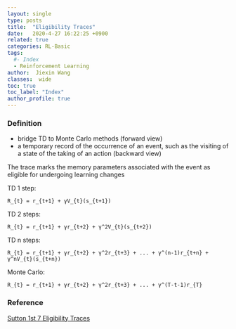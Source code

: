 ```yaml
---
layout: single
type: posts
title:  "Eligibility Traces"
date:   2020-4-27 16:22:25 +0900
related: true
categories: RL-Basic
tags:
  #- Index
  - Reinforcement Learning
author:  Jiexin Wang
classes:  wide
toc: true
toc_label: "Index"
author_profile: true
---
```


### Definition

- bridge TD to Monte Carlo methods (forward view)
- a temporary record of the occurrence of an event, such as the visiting of a state of the taking of an action (backward view)  

The trace marks the memory parameters associated with the event as eligible for undergoing learning changes  

TD 1 step:

    R_{t} = r_{t+1} + γV_{t}(s_{t+1})

TD 2 steps:

    R_{t} = r_{t+1} + γr_{t+2} + γ^2V_{t}(s_{t+2})

TD n steps:

    R_{t} = r_{t+1} + γr_{t+2} + γ^2r_{t+3} + ... + γ^(n-1)r_{t+n} + γ^nV_{t}(s_{t+n})

Monte Carlo:

    R_{t} = r_{t+1} + γr_{t+2} + γ^2r_{t+3} + ... + γ^(T-t-1)r_{T}




### Reference

[Sutton 1st 7 Eligibility Traces](http://incompleteideas.net/book/ebook/node72.html)  
[](https://www.tu-chemnitz.de/informatik/KI/scripts/ws0910/ml09_7.pdf)
